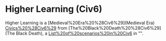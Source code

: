 # Higher Learning (Civ6)

Higher Learning is a [Medieval%20Era%20%28Civ6%29](Medieval Era) [Civics%20%28Civ6%29](civic) from [The%20Black%20Death%20%28Civ6%29](The Black Death), a [List%20of%20scenarios%20in%20Civ6](scenario) in "".